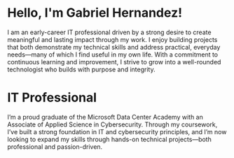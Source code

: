<h1>Hello, I'm Gabriel Hernandez! </h1>
I am an early-career IT professional driven by a strong desire to create meaningful and lasting impact through my work. I enjoy building projects that both demonstrate my technical skills and address practical, everyday needs—many of which I find useful in my own life. With a commitment to continuous learning and improvement, I strive to grow into a well-rounded technologist who builds with purpose and integrity.
<h1>IT Professional</h1>
I’m a proud graduate of the Microsoft Data Center Academy with an Associate of Applied Science in Cybersecurity. Through my coursework, I’ve built a strong foundation in IT and cybersecurity principles, and I’m now looking to expand my skills through hands-on technical projects—both professional and passion-driven.
